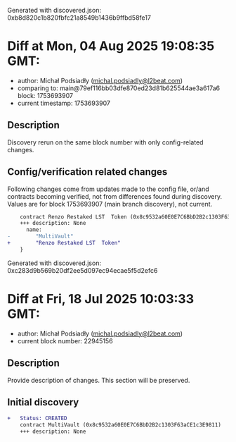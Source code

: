 Generated with discovered.json: 0xb8d820c1b820fbfc21a8549b1436b9ffbd58fe17

# Diff at Mon, 04 Aug 2025 19:08:35 GMT:

- author: Michał Podsiadły (<michal.podsiadly@l2beat.com>)
- comparing to: main@79ef116bb03dfe870ed23d81b625544ae3a617a6 block: 1753693907
- current timestamp: 1753693907

## Description

Discovery rerun on the same block number with only config-related changes.

## Config/verification related changes

Following changes come from updates made to the config file,
or/and contracts becoming verified, not from differences found during
discovery. Values are for block 1753693907 (main branch discovery), not current.

```diff
    contract Renzo Restaked LST  Token (0x8c9532a60E0E7C6BbD2B2c1303F63aCE1c3E9811) {
    +++ description: None
      name:
-        "MultiVault"
+        "Renzo Restaked LST  Token"
    }
```

Generated with discovered.json: 0xc283d9b569b20df2ee5d097ec94ecae5f5d2efc6

# Diff at Fri, 18 Jul 2025 10:03:33 GMT:

- author: Michał Podsiadły (<michal.podsiadly@l2beat.com>)
- current block number: 22945156

## Description

Provide description of changes. This section will be preserved.

## Initial discovery

```diff
+   Status: CREATED
    contract MultiVault (0x8c9532a60E0E7C6BbD2B2c1303F63aCE1c3E9811)
    +++ description: None
```
